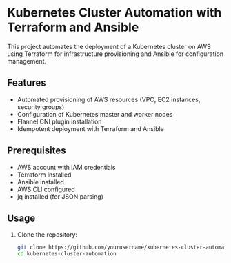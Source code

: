 # Kubernetes Cluster Automation with Terraform and Ansible

This project automates the deployment of a Kubernetes cluster on AWS using Terraform for infrastructure provisioning and Ansible for configuration management.

## Features

- Automated provisioning of AWS resources (VPC, EC2 instances, security groups)
- Configuration of Kubernetes master and worker nodes
- Flannel CNI plugin installation
- Idempotent deployment with Terraform and Ansible

## Prerequisites

- AWS account with IAM credentials
- Terraform installed
- Ansible installed
- AWS CLI configured
- jq installed (for JSON parsing)

## Usage

1. Clone the repository:
   ```bash
   git clone https://github.com/yourusername/kubernetes-cluster-automation.git
   cd kubernetes-cluster-automation